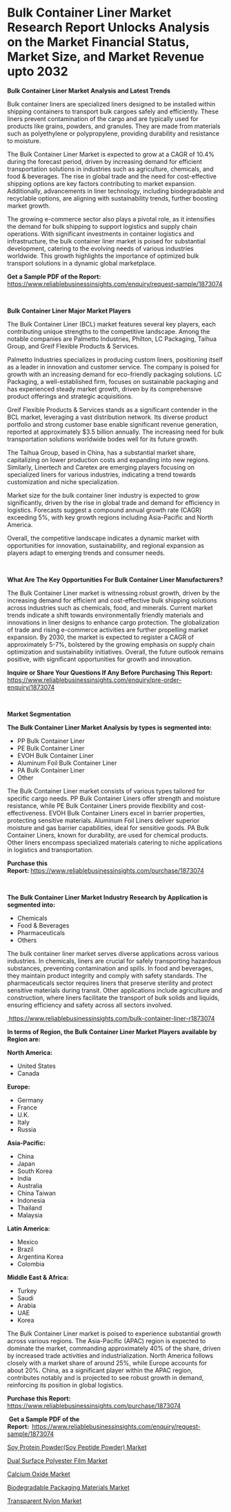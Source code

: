 <p><h1>Bulk Container Liner Market Research Report Unlocks Analysis on the Market Financial Status, Market Size, and Market Revenue upto 2032</h1></p><p><strong>Bulk Container Liner Market Analysis and Latest Trends</strong></p>
<p><p>Bulk container liners are specialized liners designed to be installed within shipping containers to transport bulk cargoes safely and efficiently. These liners prevent contamination of the cargo and are typically used for products like grains, powders, and granules. They are made from materials such as polyethylene or polypropylene, providing durability and resistance to moisture.</p><p>The Bulk Container Liner Market is expected to grow at a CAGR of 10.4% during the forecast period, driven by increasing demand for efficient transportation solutions in industries such as agriculture, chemicals, and food & beverages. The rise in global trade and the need for cost-effective shipping options are key factors contributing to market expansion. Additionally, advancements in liner technology, including biodegradable and recyclable options, are aligning with sustainability trends, further boosting market growth.</p><p>The growing e-commerce sector also plays a pivotal role, as it intensifies the demand for bulk shipping to support logistics and supply chain operations. With significant investments in container logistics and infrastructure, the bulk container liner market is poised for substantial development, catering to the evolving needs of various industries worldwide. This growth highlights the importance of optimized bulk transport solutions in a dynamic global marketplace.</p></p>
<p><strong>Get a Sample PDF of the Report:&nbsp;</strong> <a href="https://www.reliablebusinessinsights.com/enquiry/request-sample/1873074?utm_campaign=1091&utm_medium=2&utm_source=Github&utm_content=ia&utm_term=30012025&utm_id=bulk-container-liner">https://www.reliablebusinessinsights.com/enquiry/request-sample/1873074</a></p>
<p>&nbsp;</p>
<p><strong>Bulk Container Liner Major Market Players</strong></p>
<p><p>The Bulk Container Liner (BCL) market features several key players, each contributing unique strengths to the competitive landscape. Among the notable companies are Palmetto Industries, Philton, LC Packaging, Taihua Group, and Greif Flexible Products & Services. </p><p>Palmetto Industries specializes in producing custom liners, positioning itself as a leader in innovation and customer service. The company is poised for growth with an increasing demand for eco-friendly packaging solutions. LC Packaging, a well-established firm, focuses on sustainable packaging and has experienced steady market growth, driven by its comprehensive product offerings and strategic acquisitions.</p><p>Greif Flexible Products & Services stands as a significant contender in the BCL market, leveraging a vast distribution network. Its diverse product portfolio and strong customer base enable significant revenue generation, reported at approximately $3.5 billion annually. The increasing need for bulk transportation solutions worldwide bodes well for its future growth.</p><p>The Taihua Group, based in China, has a substantial market share, capitalizing on lower production costs and expanding into new regions. Similarly, Linertech and Caretex are emerging players focusing on specialized liners for various industries, indicating a trend towards customization and niche specialization.</p><p>Market size for the bulk container liner industry is expected to grow significantly, driven by the rise in global trade and demand for efficiency in logistics. Forecasts suggest a compound annual growth rate (CAGR) exceeding 5%, with key growth regions including Asia-Pacific and North America. </p><p>Overall, the competitive landscape indicates a dynamic market with opportunities for innovation, sustainability, and regional expansion as players adapt to emerging trends and consumer needs.</p></p>
<p>&nbsp;</p>
<p><strong>What Are The Key Opportunities For Bulk Container Liner Manufacturers?</strong></p>
<p><p>The Bulk Container Liner market is witnessing robust growth, driven by the increasing demand for efficient and cost-effective bulk shipping solutions across industries such as chemicals, food, and minerals. Current market trends indicate a shift towards environmentally friendly materials and innovations in liner designs to enhance cargo protection. The globalization of trade and rising e-commerce activities are further propelling market expansion. By 2030, the market is expected to register a CAGR of approximately 5-7%, bolstered by the growing emphasis on supply chain optimization and sustainability initiatives. Overall, the future outlook remains positive, with significant opportunities for growth and innovation.</p></p>
<p><strong>Inquire or Share Your Questions If Any Before Purchasing This Report:</strong> <a href="https://www.reliablebusinessinsights.com/enquiry/pre-order-enquiry/1873074?utm_campaign=1091&utm_medium=2&utm_source=Github&utm_content=ia&utm_term=30012025&utm_id=bulk-container-liner">https://www.reliablebusinessinsights.com/enquiry/pre-order-enquiry/1873074</a></p>
<p>&nbsp;</p>
<p><strong>Market Segmentation</strong></p>
<p><strong>The Bulk Container Liner Market Analysis by types is segmented into:</strong></p>
<p><ul><li>PP Bulk Container Liner</li><li>PE Bulk Container Liner</li><li>EVOH Bulk Container Liner</li><li>Aluminum Foil Bulk Container Liner</li><li>PA Bulk Container Liner</li><li>Other</li></ul></p>
<p><p>The Bulk Container Liner market consists of various types tailored for specific cargo needs. PP Bulk Container Liners offer strength and moisture resistance, while PE Bulk Container Liners provide flexibility and cost-effectiveness. EVOH Bulk Container Liners excel in barrier properties, protecting sensitive materials. Aluminum Foil Liners deliver superior moisture and gas barrier capabilities, ideal for sensitive goods. PA Bulk Container Liners, known for durability, are used for chemical products. Other liners encompass specialized materials catering to niche applications in logistics and transportation.</p></p>
<p><strong>Purchase this Report:&nbsp;</strong><a href="https://www.reliablebusinessinsights.com/purchase/1873074?utm_campaign=1091&utm_medium=2&utm_source=Github&utm_content=ia&utm_term=30012025&utm_id=bulk-container-liner">https://www.reliablebusinessinsights.com/purchase/1873074</a></p>
<p>&nbsp;</p>
<p><strong>The Bulk Container Liner Market Industry Research by Application is segmented into:</strong></p>
<p><ul><li>Chemicals</li><li>Food & Beverages</li><li>Pharmaceuticals</li><li>Others</li></ul></p>
<p><p>The bulk container liner market serves diverse applications across various industries. In chemicals, liners are crucial for safely transporting hazardous substances, preventing contamination and spills. In food and beverages, they maintain product integrity and comply with safety standards. The pharmaceuticals sector requires liners that preserve sterility and protect sensitive materials during transit. Other applications include agriculture and construction, where liners facilitate the transport of bulk solids and liquids, ensuring efficiency and safety across all sectors involved.</p></p>
<p><a href="https://www.reliablebusinessinsights.com/bulk-container-liner-r1873074?utm_campaign=1091&utm_medium=2&utm_source=Github&utm_content=ia&utm_term=30012025&utm_id=bulk-container-liner">&nbsp;https://www.reliablebusinessinsights.com/bulk-container-liner-r1873074</a></p>
<p><strong>In terms of Region, the Bulk Container Liner Market Players available by Region are:</strong></p>
<p>
    <p> <strong> North America: </strong>
        <ul>
            <li>United States</li>
            <li>Canada</li>
        </ul>
        </p> 
    <p> <strong> Europe: </strong>
        <ul>
            <li>Germany</li>
            <li>France</li>
            <li>U.K.</li>
            <li>Italy</li>
            <li>Russia</li>
        </ul>
        </p> 
    <p> <strong> Asia-Pacific: </strong>
        <ul>
            <li>China</li>
            <li>Japan</li>
            <li>South Korea</li>
            <li>India</li>
            <li>Australia</li>
            <li>China Taiwan</li>
            <li>Indonesia</li>
            <li>Thailand</li>
            <li>Malaysia</li>
        </ul>
        </p> 
    <p> <strong> Latin America: </strong>
        <ul>
            <li>Mexico</li>
            <li>Brazil</li>
            <li>Argentina Korea</li>
            <li>Colombia</li>
        </ul>
        </p> 
    <p> <strong> Middle East & Africa: </strong>
        <ul>
            <li>Turkey</li>
            <li>Saudi</li>
            <li>Arabia</li>
            <li>UAE</li>
            <li>Korea</li>
        </ul>
    </p>
    </p>
<p><p>The Bulk Container Liner market is poised to experience substantial growth across various regions. The Asia-Pacific (APAC) region is expected to dominate the market, commanding approximately 40% of the share, driven by increased trade activities and industrialization. North America follows closely with a market share of around 25%, while Europe accounts for about 20%. China, as a significant player within the APAC region, contributes notably and is projected to see robust growth in demand, reinforcing its position in global logistics.</p></p>
<p><strong>Purchase this Report: </strong><a href="https://www.reliablebusinessinsights.com/purchase/1873074?utm_campaign=1091&utm_medium=2&utm_source=Github&utm_content=ia&utm_term=30012025&utm_id=bulk-container-liner">https://www.reliablebusinessinsights.com/purchase/1873074</a></p>
<p>&nbsp;<strong>Get a Sample PDF of the Report:&nbsp;&nbsp;</strong><a href="https://www.reliablebusinessinsights.com/enquiry/request-sample/1873074?utm_campaign=1091&utm_medium=2&utm_source=Github&utm_content=ia&utm_term=30012025&utm_id=bulk-container-liner">https://www.reliablebusinessinsights.com/enquiry/request-sample/1873074</a></p>
<p><strong></strong></p>
<p><p><a href="https://www.linkedin.com/pulse/size-share-projected-growth-rate-soy-protein-powdersoy-yv3zc?utm_campaign=1091&utm_medium=2&utm_source=Github&utm_content=ia&utm_term=30012025&utm_id=bulk-container-liner">Soy Protein Powder(Soy Peptide Powder) Market</a></p><p><a href="https://www.linkedin.com/pulse/dual-surface-polyester-film-market-segmentation-geographical-h2jee?utm_campaign=1091&utm_medium=2&utm_source=Github&utm_content=ia&utm_term=30012025&utm_id=bulk-container-liner">Dual Surface Polyester Film Market</a></p><p><a href="https://github.com/WillieWoodard/Market-Research-Report-List-7/blob/main/calcium-oxide-market.md?utm_campaign=1091&utm_medium=2&utm_source=Github&utm_content=ia&utm_term=30012025&utm_id=bulk-container-liner">Calcium Oxide Market</a></p><p><a href="https://github.com/rrapajecundi/Market-Research-Report-List-1/blob/main/biodegradable-packaging-materials-market.md?utm_campaign=1091&utm_medium=2&utm_source=Github&utm_content=ia&utm_term=30012025&utm_id=bulk-container-liner">Biodegradable Packaging Materials Market</a></p><p><a href="https://www.linkedin.com/pulse/in-depth-analysis-transparent-nylon-market-size-share-revenue-obkve?utm_campaign=1091&utm_medium=2&utm_source=Github&utm_content=ia&utm_term=30012025&utm_id=bulk-container-liner">Transparent Nylon Market</a></p></p>